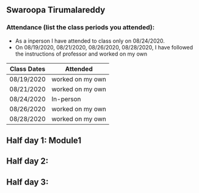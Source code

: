 ## Swaroopa Tirumalareddy
### Attendance (list the class periods you attended):
- As a inperson I have attended to class only on 08/24/2020.
- On 08/19/2020, 08/21/2020, 08/26/2020, 08/28/2020, I have followed the instructions of professor and worked on my own 

| Class Dates | Attended |
|----------|-------------|
| 08/19/2020 | worked on my own |
| 08/21/2020 | worked on my own |
| 08/24/2020 | In-person |
| 08/26/2020 | worked on my own |
| 08/28/2020 | worked on my own |

## Half day 1: Module1

## Half day 2: 

## Half day 3:
